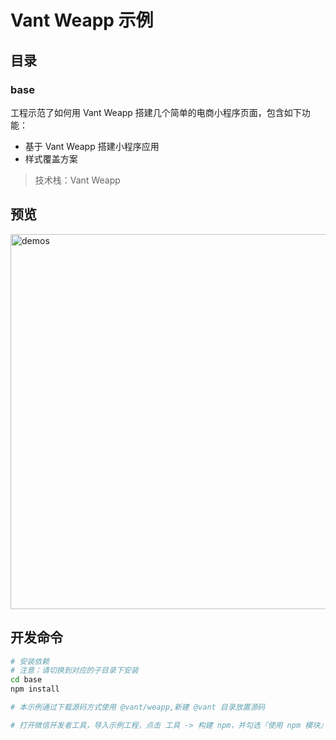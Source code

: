 # Vant Weapp 示例

## 目录

### base

工程示范了如何用 Vant Weapp 搭建几个简单的电商小程序页面，包含如下功能：

- 基于 Vant Weapp 搭建小程序应用
- 样式覆盖方案

> 技术栈：Vant Weapp

## 预览

<img src="https://img.yzcdn.cn/public_files/2017/11/16/4b7eb956ba7d30d374a2310124bdb5fe.png" alt="demos" width="600" />

## 开发命令

```bash
# 安装依赖
# 注意：请切换到对应的子目录下安装
cd base
npm install

# 本示例通过下载源码方式使用 @vant/weapp,新建 @vant 目录放置源码

# 打开微信开发者工具，导入示例工程，点击 工具 -> 构建 npm，并勾选『使用 npm 模块』选项即可
```
